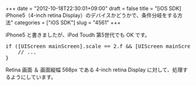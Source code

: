 +++
date = "2012-10-18T22:30:01+09:00"
draft = false
title = "[iOS SDK] iPhone5（4-inch retina Display）のデバイスかどうかで、条件分岐をする方法"
categories = ["iOS SDK"]
slug = "4561"
+++

iPhone5 と書きましたが、iPod Toudh 第5世代でも OK です。

<pre class="prettyprint">if ([UIScreen mainScreen].scale == 2.f && [UIScreen mainScreen].bounds.size.height == 568.f) {
    // ...
}
</pre>

Retina 画面 ＆ 画面縦幅 568px である 4-inch retina Display に対して、処理するようにしています。

